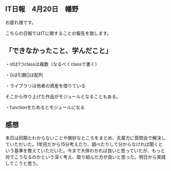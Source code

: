 ## IT日報　4月20日　幡野

お疲れ様です。

こちらの日報ではITに関することの報告を致します。

## 「できなかったこと、学んだこと」

・idは1つclassは複数（なるべくclassで書く）

・()は引数[]は配列

・ライブラリは他者の資産を借りている

そこから作り上げた作品がモジュールとなることもある。

・functionをためるとモジュールになる

## 感想
本日は同期とわからないことや微妙なところをまとめ、先輩方に質問会で解決していただいた。1年目だから15分考えたり、調べたりして分からなければ聞くという基準を教えていただいた。今まで大体わかれば良いと思っていたが、もっと何でこうなるのかという深く考え、取り組んだ方が良いと思った。明日から実践してこうと思う。